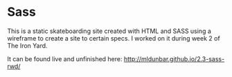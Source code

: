 # Sass

This is a static skateboarding site created with HTML and SASS using a wireframe to create a site to certain specs.
I worked on it during week 2 of The Iron Yard.

It can be found live and unfinished here: http://mldunbar.github.io/2.3-sass-rwd/
